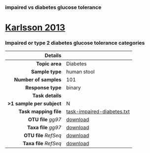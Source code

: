 ### impaired vs diabetes glucose tolerance
# [Karlsson 2013]( ../docs/karlsson.html )
### Impaired or type 2 diabetes glucose tolerance categories

| Details                   |                                                           |
| ------------------------: |-----------------------------------------------------------|
| **Topic area**                | Diabetes                                                |
| **Sample type**               | human stool                                         |
| **Number of samples**         | 101                                         |
| **Response type**             | binary                                           |
| **Task details**              |                                   |
| **>1 sample per subject**     | N                                        |
| **Task mapping file**         | [task-impaired-diabetes.txt](../datasets/karlsson/task-impaired-diabetes.txt)                                 |
| **OTU file** *gg97*           | [download](.NA)                             |
| **Taxa file** *gg97*          | [download](.NA)                          |
| **OTU file** *RefSeq*         | [download](../datasets/karlsson/otutable.txt)                    |
| **Taxa file** *RefSeq*        | [download](../datasets/karlsson/taxatable.txt)                  |

